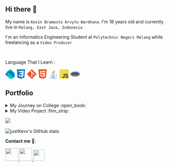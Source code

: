 ## Hi there 👋

<!--Bio-->
My name is `Kevin Bramasta Arvyto Wardhana`. I'm 18 years old and currently live in `Malang, East Java, Indonesia`

I'm an Informatics Engineering Student at `Polytechnic Negeri Malang` while freelancing as a `Video Producer`

<img align = "center" src = "https://media.tenor.com/IeUI_IcNToMAAAAM/line-border.gif" width = "800px" height = "4px">

Language That I Learn :

<img src = "https://raw.githubusercontent.com/devicons/devicon/55609aa5bd817ff167afce0d965585c92040787a/icons/dart/dart-original.svg" width = "30px" height = "30px"> <img src = "https://raw.githubusercontent.com/devicons/devicon/55609aa5bd817ff167afce0d965585c92040787a/icons/css3/css3-original.svg" width = "30px" height = "30px"> <img src = "https://raw.githubusercontent.com/devicons/devicon/55609aa5bd817ff167afce0d965585c92040787a/icons/git/git-original.svg" width = "30px" height = "30px"> <img src = "https://raw.githubusercontent.com/devicons/devicon/55609aa5bd817ff167afce0d965585c92040787a/icons/html5/html5-original.svg" width = "30px" height = "30px"> <img src = "https://raw.githubusercontent.com/devicons/devicon/55609aa5bd817ff167afce0d965585c92040787a/icons/java/java-original.svg" width = "30px" height = "30px"> <img src = "https://raw.githubusercontent.com/devicons/devicon/55609aa5bd817ff167afce0d965585c92040787a/icons/javascript/javascript-original.svg" width = "30px" height = "30px"> <img src = "https://raw.githubusercontent.com/devicons/devicon/55609aa5bd817ff167afce0d965585c92040787a/icons/php/php-original.svg" width = "30px" height = "30px"> 


## Portfolio

<details>
  <summary>My Journey on College :open_book:</summary>
  
[![Readme Card](https://github-readme-stats.vercel.app/api/pin/?username=justKevv&repo=dasar-pemrograman&theme=solarized-light)](https://github.com/justKevv/dasar-pemrograman)
[![Readme Card](https://github-readme-stats.vercel.app/api/pin/?username=justKevv&repo=Dart-Project&theme=solarized-light)](https://github.com/justKevv/Dart-Project)
[![Readme Card](https://github-readme-stats.vercel.app/api/pin/?username=justKevv&repo=Sistem-sampah&theme=solarized-light)](https://github.com/justKevv/Sistem-sampah)


</details>

<details>
  <summary>My Video Project :film_strip: </summary>
  
### [Video Project](https://drive.google.com/drive/folders/1MjxzQN6hKVeNqtwGHQWVZzhp8QensHvY?usp=drive_link)
<img src = "https://raw.githubusercontent.com/devicons/devicon/55609aa5bd817ff167afce0d965585c92040787a/icons/aftereffects/aftereffects-original.svg" width = "40px" height = "40px"> <img src = "https://raw.githubusercontent.com/devicons/devicon/55609aa5bd817ff167afce0d965585c92040787a/icons/premierepro/premierepro-original.svg" width = "40px" height = "40px"> 

### [VFX Project](https://drive.google.com/drive/folders/1brSWUeIP_g8PPbF6RTAG8tuAkUOGf-9z?usp=drive_link)
<img src = "https://raw.githubusercontent.com/devicons/devicon/55609aa5bd817ff167afce0d965585c92040787a/icons/blender/blender-original.svg" width = "40px" height = "40px"> <img src = "https://raw.githubusercontent.com/devicons/devicon/55609aa5bd817ff167afce0d965585c92040787a/icons/photoshop/photoshop-plain.svg" width = "40px" height = "40px">
  
</details>




![](https://komarev.com/ghpvc/?username=justKevv&color=lightgrey&style=flat)

![justKevv's GitHub stats](https://github-readme-stats.vercel.app/api?username=justKevv&show_icons=true&theme=solarized-light)

**Contact me** :round_pushpin::

<a href = "https://www.linkedin.com/in/kevin-bramasta/"><img src = "https://www.svgrepo.com/show/343567/linkedin-network-communication-connection-internet-online.svg" width = "40px" height = "40px"> <a href = "https://www.instagram.com/jst.kevv/"><img src = "https://www.svgrepo.com/show/452229/instagram-1.svg" width = "40px" height = "40px"> <a href = "mailto:kevinbramastaa@gmail.com"><img src ="https://www.svgrepo.com/show/485253/email-opened.svg" width = "35px" height = "35px">



<!--
**justKevv/justKevv** is a ✨ _special_ ✨ repository because its `README.md` (this file) appears on your GitHub profile.

Here are some ideas to get you started:

- 🔭 I’m currently working on ...
- 🌱 I’m currently learning ...
- 👯 I’m looking to collaborate on ...
- 🤔 I’m looking for help with ...
- 💬 Ask me about ...
- 📫 How to reach me: ...
- 😄 Pronouns: ...
- ⚡ Fun fact: ...
-->
